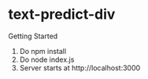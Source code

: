 # text-predict-div

Getting Started

1. Do npm install
2. Do node index.js
3. Server starts at http://localhost:3000
